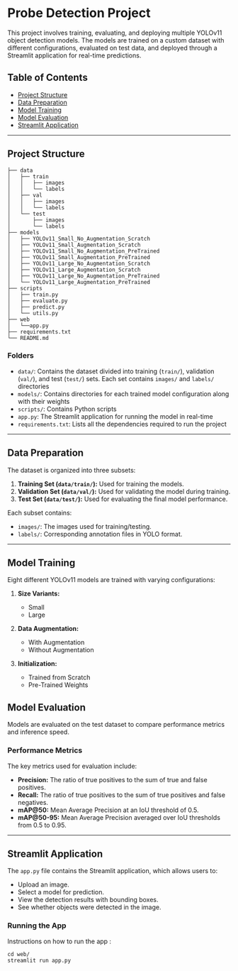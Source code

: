 # Probe Detection Project

This project involves training, evaluating, and deploying multiple YOLOv11 object detection models. The models are trained on a custom dataset with different configurations, evaluated on test data, and deployed through a Streamlit application for real-time predictions.

## Table of Contents

- [Project Structure](#project-structure)
- [Data Preparation](#data-preparation)
- [Model Training](#model-training)
- [Model Evaluation](#model-evaluation)
- [Streamlit Application](#streamlit-application)

---

## Project Structure
``` 
├── data
│   ├── train
│   │   ├── images
│   │   └── labels
│   ├── val
│   │   ├── images
│   │   └── labels
│   └── test
│       ├── images
│       └── labels
├── models
│   ├── YOLOv11_Small_No_Augmentation_Scratch
│   ├── YOLOv11_Small_Augmentation_Scratch
│   ├── YOLOv11_Small_No_Augmentation_PreTrained
│   ├── YOLOv11_Small_Augmentation_PreTrained
│   ├── YOLOv11_Large_No_Augmentation_Scratch
│   ├── YOLOv11_Large_Augmentation_Scratch
│   ├── YOLOv11_Large_No_Augmentation_PreTrained
│   └── YOLOv11_Large_Augmentation_PreTrained
├── scripts
│   ├── train.py
│   ├── evaluate.py
│   ├── predict.py
│   └── utils.py
├── web
│   └──app.py
├── requirements.txt
└── README.md
```

### Folders

- `data/`: Contains the dataset divided into training (`train/`), validation (`val/`), and test (`test/`) sets. Each set contains `images/` and `labels/` directories
- `models/`: Contains directories for each trained model configuration along with their weights
- `scripts/`: Contains Python scripts
- `app.py`: The Streamlit application for running the model in real-time
- `requirements.txt`: Lists all the dependencies required to run the project

---

## Data Preparation

The dataset is organized into three subsets:

1. **Training Set (`data/train/`):** Used for training the models.
2. **Validation Set (`data/val/`):** Used for validating the model during training.
3. **Test Set (`data/test/`):** Used for evaluating the final model performance.

Each subset contains:

- `images/`: The images used for training/testing.
- `labels/`: Corresponding annotation files in YOLO format.

---

## Model Training

Eight different YOLOv11 models are trained with varying configurations:

1. **Size Variants:**
   - Small
   - Large

2. **Data Augmentation:**
   - With Augmentation
   - Without Augmentation

3. **Initialization:**
   - Trained from Scratch
   - Pre-Trained Weights


## Model Evaluation

Models are evaluated on the test dataset to compare performance metrics and inference speed.

### Performance Metrics

The key metrics used for evaluation include:

- **Precision:** The ratio of true positives to the sum of true and false positives.
- **Recall:** The ratio of true positives to the sum of true positives and false negatives.
- **mAP@50:** Mean Average Precision at an IoU threshold of 0.5.
- **mAP@50-95:** Mean Average Precision averaged over IoU thresholds from 0.5 to 0.95.

---

## Streamlit Application

The `app.py` file contains the Streamlit application, which allows users to:

- Upload an image.
- Select a model for prediction.
- View the detection results with bounding boxes.
- See whether objects were detected in the image.

### Running the App

Instructions on how to run the app : 

```
cd web/
streamlit run app.py
```
